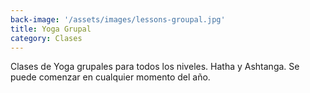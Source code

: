 ```yaml
---
back-image: '/assets/images/lessons-groupal.jpg'
title: Yoga Grupal
category: Clases
---
```

Clases de Yoga grupales para todos los niveles. Hatha y Ashtanga. Se puede comenzar en cualquier momento del año.